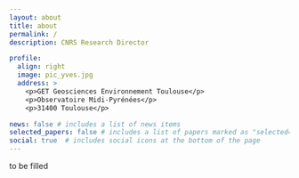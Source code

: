 ```yaml
---
layout: about
title: about
permalink: /
description: CNRS Research Director

profile:
  align: right
  image: pic_yves.jpg
  address: >
    <p>GET Geosciences Environnement Toulouse</p>
    <p>Observatoire Midi-Pyrénées</p>
    <p>31400 Toulouse</p>

news: false # includes a list of news items
selected_papers: false # includes a list of papers marked as "selected={true}"
social: true  # includes social icons at the bottom of the page
---
```


to be filled
